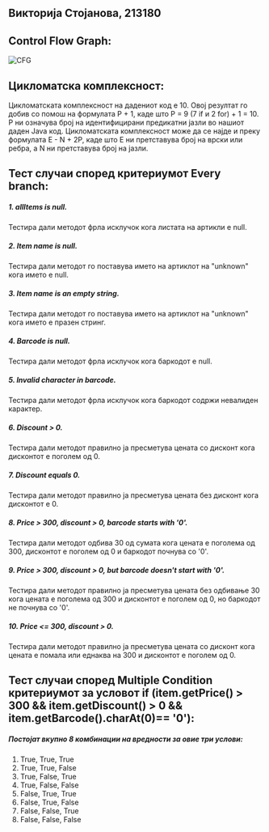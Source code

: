 ## **Викторија Стојанова, 213180**

## **Control Flow Graph:**
![CFG](https://github.com/viktorijastojanova/SI_2024_lab2_213180/assets/166872257/98898ef4-734b-4ecd-b492-d5d02441a290)

## **Цикломатска комплексност:**
Цикломатската комплексност на дадениот код е 10. Овој резултат го добив со помош на формулата P + 1, каде што P = 9 (7 if и 2 for) + 1 = 10. P ни означува број на идентифицирани предикатни јазли во нашиот даден Java код. Цикломатската комплексност може да се најде и преку формулата E - N + 2P, каде што Е ни претставува број на врски или ребра, а N ни претставува број на јазли.

## **Тест случаи според критериумот Every branch:**
##### 1. allItems is null.
Тестира дали методот фрла исклучок кога листата на артикли е null.
##### 2. Item name is null.
Тестира дали методот го поставува името на артиклот на "unknown" кога името е null.
##### 3. Item name is an empty string.
Тестира дали методот го поставува името на артиклот на "unknown" кога името е празен стринг.
##### 4. Barcode is null.
Тестира дали методот фрла исклучок кога баркодот е null.
##### 5. Invalid character in barcode.
Тестира дали методот фрла исклучок кога баркодот содржи невалиден карактер.
##### 6. Discount > 0.
Тестира дали методот правилно ја пресметува цената со дисконт кога дисконтот е поголем од 0.
##### 7. Discount equals 0.
Тестира дали методот правилно ја пресметува цената без дисконт кога дисконтот е 0.
##### 8. Price > 300, discount > 0, barcode starts with '0'.
Тестира дали методот одбива 30 од сумата кога цената е поголема од 300, дисконтот е поголем од 0 и баркодот почнува со '0'.
##### 9. Price > 300, discount > 0, but barcode doesn't start with '0'.
Тестира дали методот правилно ја пресметува цената без одбивање 30 кога цената е поголема од 300 и дисконтот е поголем од 0, но баркодот не почнува со '0'.
##### 10. Price <= 300, discount > 0.
Тестира дали методот правилно ја пресметува цената со дисконт кога цената е помала или еднаква на 300 и дисконтот е поголем од 0.

## **Тест случаи според Multiple Condition критериумот за условот if (item.getPrice() > 300 && item.getDiscount() > 0 && item.getBarcode().charAt(0)== '0'):**
##### Постојат вкупно 8 комбинации на вредности за овие три услови:
1. True, True, True
2. True, True, False
3. True, False, True
4. True, False, False
5. False, True, True
6. False, True, False
7. False, False, True
8. False, False, False
